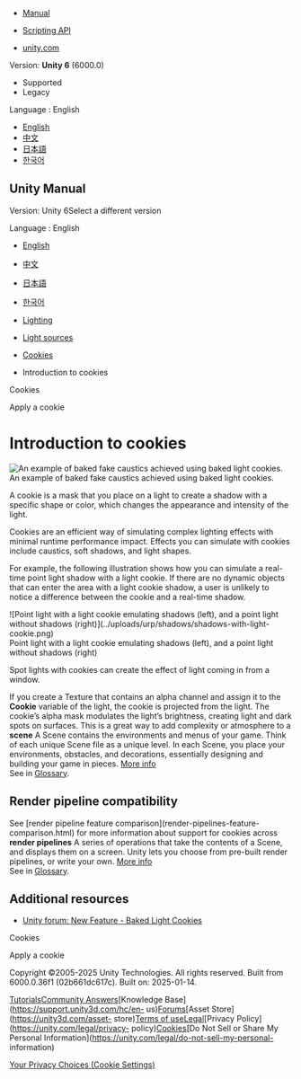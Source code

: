 [](https://docs.unity3d.com)

  * [Manual](../Manual/index.html)
  * [Scripting API](../ScriptReference/index.html)

  * [unity.com](https://unity.com/)

Version: **Unity 6** (6000.0)

  * Supported
  * Legacy

Language : English

  * [English](/Manual/Cookies-introduction.html)
  * [中文](/cn/current/Manual/Cookies-introduction.html)
  * [日本語](/ja/current/Manual/Cookies-introduction.html)
  * [한국어](/kr/current/Manual/Cookies-introduction.html)

[](https://docs.unity3d.com)

## Unity Manual

Version: Unity 6Select a different version

Language : English

  * [English](/Manual/Cookies-introduction.html)
  * [中文](/cn/current/Manual/Cookies-introduction.html)
  * [日本語](/ja/current/Manual/Cookies-introduction.html)
  * [한국어](/kr/current/Manual/Cookies-introduction.html)

  * [Lighting](LightingOverview.html)
  * [Light sources](lighting-light-sources.html)
  * [Cookies](Cookies.html)
  * Introduction to cookies

[](Cookies.html)

Cookies

[](Cookies-apply.html)

Apply a cookie

# Introduction to cookies

![An example of baked fake caustics achieved using baked light
cookies.](../uploads/Main/updated-cookie.png) An example of baked fake
caustics achieved using baked light cookies.

A cookie is a mask that you place on a light to create a shadow with a
specific shape or color, which changes the appearance and intensity of the
light.

Cookies are an efficient way of simulating complex lighting effects with
minimal runtime performance impact. Effects you can simulate with cookies
include caustics, soft shadows, and light shapes.

For example, the following illustration shows how you can simulate a real-time
point light shadow with a light cookie. If there are no dynamic objects that
can enter the area with a light cookie shadow, a user is unlikely to notice a
difference between the cookie and a real-time shadow.

![Point light with a light cookie emulating shadows \(left\), and a point
light without shadows \(right\)](../uploads/urp/shadows/shadows-with-light-
cookie.png)  
Point light with a light cookie emulating shadows (left), and a point light
without shadows (right)

Spot lights with cookies can create the effect of light coming in from a
window.

If you create a Texture that contains an alpha channel and assign it to the
**Cookie** variable of the light, the cookie is projected from the light. The
cookie’s alpha mask modulates the light’s brightness, creating light and dark
spots on surfaces. This is a great way to add complexity or atmosphere to a
**scene** A Scene contains the environments and menus of your game. Think of
each unique Scene file as a unique level. In each Scene, you place your
environments, obstacles, and decorations, essentially designing and building
your game in pieces. [More info](CreatingScenes.html)  
See in [Glossary](Glossary.html#Scene).

## Render pipeline compatibility

See [render pipeline feature comparison](render-pipelines-feature-
comparison.html) for more information about support for cookies across
**render pipelines** A series of operations that take the contents of a Scene,
and displays them on a screen. Unity lets you choose from pre-built render
pipelines, or write your own. [More info](render-pipelines.html)  
See in [Glossary](Glossary.html#Renderpipeline).

## Additional resources

  * [Unity forum: New Feature - Baked Light Cookies](https://forum.unity.com/threads/2020-1-new-feature-baked-light-cookies.848269/)

[](Cookies.html)

Cookies

[](Cookies-apply.html)

Apply a cookie

Copyright ©2005-2025 Unity Technologies. All rights reserved. Built from
6000.0.36f1 (02b661dc617c). Built on: 2025-01-14.

[Tutorials](https://learn.unity.com/)[Community
Answers](https://answers.unity3d.com)[Knowledge
Base](https://support.unity3d.com/hc/en-
us)[Forums](https://forum.unity3d.com)[Asset Store](https://unity3d.com/asset-
store)[Terms of
use](https://docs.unity3d.com/Manual/TermsOfUse.html)[Legal](https://unity.com/legal)[Privacy
Policy](https://unity.com/legal/privacy-
policy)[Cookies](https://unity.com/legal/cookie-policy)[Do Not Sell or Share
My Personal Information](https://unity.com/legal/do-not-sell-my-personal-
information)

[Your Privacy Choices (Cookie Settings)](javascript:void\(0\);)

